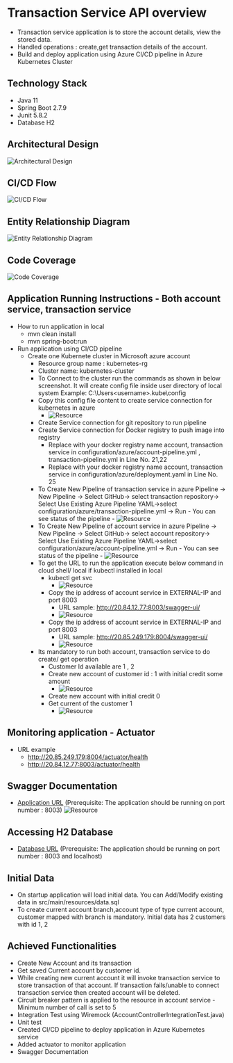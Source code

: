 # Transaction Service API overview
- Transaction service application is to store the account details, view the stored data.
- Handled operations : create,get transaction details of the account.
- Build and deploy application using Azure CI/CD pipeline in Azure Kubernetes Cluster

## Technology Stack
- Java 11
- Spring Boot 2.7.9
- Junit 5.8.2
- Database H2

## Architectural Design
![Architectural Design](images/ArchDesign.png)
## CI/CD Flow
![CI/CD Flow](images/cicdflow.png)

## Entity Relationship Diagram
![Entity Relationship Diagram](images/ERDiagram.png)

## Code Coverage
![Code Coverage](images/codecoverage.png)

## Application Running Instructions - Both account service, transaction service
 
  - How to run application in local
    - mvn clean install
    - mvn spring-boot:run
  - Run application using CI/CD pipeline
  	- Create one Kubernete cluster in Microsoft azure account
  		- Resource group name :  kubernetes-rg
  		- Cluster name: kubernetes-cluster
  		- To Connect to the cluster run the commands as shown in below screenshot. It will create config file inside user directory of local system
  			Example:  C:\Users\<username>\.kube\config
  		- Copy this config file content to create service connection for kubernetes in azure 		
  			- ![Resource](images/kubernetesvcconnection.png) 			
  		- Create Service connection for git repository to run pipeline
  		- Create Service connection for Docker registry to push image into registry
  			- Replace with your docker registry name account, transaction service in configuration/azure/account-pipeline.yml , transaction-pipeline.yml in Line No. 21,22
  			- Replace with your docker registry name account, transaction service in configuration/azure/deployment.yaml in Line No. 25
  		- To Create New Pipeline of transaction service in azure 
  		     Pipeline -> New Pipeline -> Select GitHub-> select transaction repository-> Select Use Existing Azure Pipeline YAML->select configuration/azure/transaction-pipeline.yml -> Run
  		   		- You can see status of the pipeline
  		    	- ![Resource](images/transactionpipelinesuccess.png)  
  		- To Create New Pipeline of account service in azure 
  		     Pipeline -> New Pipeline -> Select GitHub-> select account repository-> Select Use Existing Azure Pipeline YAML->select configuration/azure/account-pipeline.yml -> Run
  		   		- You can see status of the pipeline
  		    	- ![Resource](images/accountpipelinesuccess.png) 
  		- To get the URL to run the application execute below command in cloud shell/ local if kubectl installed in local
  			- kubectl get svc
  				 - ![Resource](images/k8sservice.png)
  			- Copy the ip address of account service in EXTERNAL-IP and port 8003
  				- URL sample: http://20.84.12.77:8003/swagger-ui/
  				- ![Resource](images/accountresource.png)
			- Copy the ip address of account service in EXTERNAL-IP and port 8003
				- URL sample: http://20.85.249.179:8004/swagger-ui/
				- ![Resource](images/transactionresource.png)
		- Its mandatory to run both account, transaction service to do create/ get operation
  			- Customer Id available are 1 , 2
  			- Create new account of customer id : 1 with initial credit some amount
  				- ![Resource](images/createaccountsuccess.png)
  			- Create new account with initial credit 0
  			- Get current of the customer 1
  				- ![Resource](images/getaccountdetailsuccess.png)
  				
## Monitoring application - Actuator
 - URL example
	- http://20.85.249.179:8004/actuator/health
	- http://20.84.12.77:8003/actuator/health
		  			 		      	
## Swagger Documentation
 - [Application URL](http://<hostname>:8003/recipeservice/swagger-ui/) (Prerequisite: The application should be running on port number : 8003)
![Resource](images/accountresource.png)

## Accessing H2 Database
 - [Database URL](http://localhost:8003/h2)  (Prerequisite: The application should be running on port number : 8003 and localhost)

## Initial Data
 - On startup application will load initial data. You can Add/Modify existing data in src/main/resources/data.sql
 - To create current account branch,account type of type current account, customer mapped with branch is mandatory. Initial data has 2 customers with id 1, 2
 
## Achieved Functionalities
   - Create New Account and its transaction
   - Get saved Current account by customer id.
   - While creating new current account it will invoke transaction service to store transaction of that account.
   	 If transaction fails/unable to connect transaction service then created account will be deleted.
   - Circuit breaker pattern is applied to the resource in account service -Minimum number of call is set to 5
   - Integration Test using Wiremock (AccountControllerIntegrationTest.java)
   - Unit test 
   - Created CI/CD pipeline to deploy application in Azure Kubernetes service
   - Added actuator to monitor application
   - Swagger Documentation
   